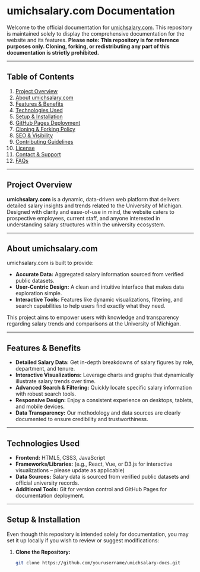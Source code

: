 # umichsalary.com Documentation

Welcome to the official documentation for [umichsalary.com](https://umichsalary.com). This repository is maintained solely to display the comprehensive documentation for the website and its features. **Please note: This repository is for reference purposes only. Cloning, forking, or redistributing any part of this documentation is strictly prohibited.**

---

## Table of Contents

1. [Project Overview](#project-overview)
2. [About umichsalary.com](#about-umichsalarycom)
3. [Features & Benefits](#features--benefits)
4. [Technologies Used](#technologies-used)
5. [Setup & Installation](#setup--installation)
6. [GitHub Pages Deployment](#github-pages-deployment)
7. [Cloning & Forking Policy](#cloning--forking-policy)
8. [SEO & Visibility](#seo--visibility)
9. [Contributing Guidelines](#contributing-guidelines)
10. [License](#license)
11. [Contact & Support](#contact--support)
12. [FAQs](#faqs)

---

## Project Overview

**umichsalary.com** is a dynamic, data-driven web platform that delivers detailed salary insights and trends related to the University of Michigan. Designed with clarity and ease-of-use in mind, the website caters to prospective employees, current staff, and anyone interested in understanding salary structures within the university ecosystem.

---

## About umichsalary.com

umichsalary.com is built to provide:
- **Accurate Data:** Aggregated salary information sourced from verified public datasets.
- **User-Centric Design:** A clean and intuitive interface that makes data exploration simple.
- **Interactive Tools:** Features like dynamic visualizations, filtering, and search capabilities to help users find exactly what they need.

This project aims to empower users with knowledge and transparency regarding salary trends and comparisons at the University of Michigan.

---

## Features & Benefits

- **Detailed Salary Data:** Get in-depth breakdowns of salary figures by role, department, and tenure.
- **Interactive Visualizations:** Leverage charts and graphs that dynamically illustrate salary trends over time.
- **Advanced Search & Filtering:** Quickly locate specific salary information with robust search tools.
- **Responsive Design:** Enjoy a consistent experience on desktops, tablets, and mobile devices.
- **Data Transparency:** Our methodology and data sources are clearly documented to ensure credibility and trustworthiness.

---

## Technologies Used

- **Frontend:** HTML5, CSS3, JavaScript
- **Frameworks/Libraries:** (e.g., React, Vue, or D3.js for interactive visualizations – please update as applicable)
- **Data Sources:** Salary data is sourced from verified public datasets and official university records.
- **Additional Tools:** Git for version control and GitHub Pages for documentation deployment.

---

## Setup & Installation

Even though this repository is intended solely for documentation, you may set it up locally if you wish to review or suggest modifications:

1. **Clone the Repository:**

   ```bash
   git clone https://github.com/yourusername/umichsalary-docs.git
